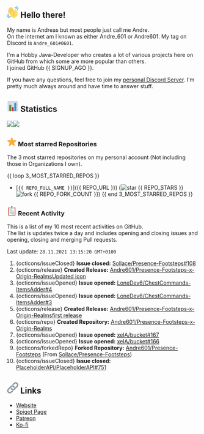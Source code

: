 <!-- Links -->
[purr]: https://purrbot.site
[discord]: https://discord.gg/6dazXp6
[website]: https://andre601.ch
[spigot]: https://www.spigotmc.org/resources/authors/56829/
[patreon]: https://patreon.com/andre_601
[ko-fi]: https://ko-fi.com/andre_601

<!-- SVGs -->
[star]: https://cdn.jsdelivr.net/gh/Readme-Workflows/Readme-Icons@main/icons/octicons/StarredRepository.svg
[fork]: https://cdn.jsdelivr.net/gh/Readme-Workflows/Readme-Icons@main/icons/octicons/ForkedRepository.svg

## <img alt="emoji" src="https://raw.githubusercontent.com/twitter/twemoji/master/assets/svg/1f44b.svg" height="30em"> Hello there!
My name is Andreas but most people just call me Andre.  
On the internet am I known as either Andre_601 or Andre601. My tag on Discord is `Andre_601#0601`.

I'm a Hobby Java-Developer who creates a lot of various projects here on GitHub from which some are more popular than others.  
I joined GitHub {{ SIGNUP_AGO }}.

If you have any questions, feel free to join my [personal Discord Server][discord]. I'm pretty much always around and have time to answer stuff.

## <img alt="emoji" src="https://raw.githubusercontent.com/twitter/twemoji/master/assets/svg/1f4ca.svg" height="30em"> Statistics
<img height="195px" src="https://github-readme-stats.vercel.app/api?username=Andre601&show_icons=true&hide_rank=true&title_color=3498db&bg_color=ffffff00&text_color=718096&disable_animations=true"><img height="195px" src="https://github-readme-stats.vercel.app/api/top-langs?username=Andre601&layout=compact&title_color=3498db&bg_color=ffffff00&text_color=718096">

### <img alt="emoji" src="https://raw.githubusercontent.com/twitter/twemoji/master/assets/svg/2b50.svg" height="25em"> Most starred Repositories
The 3 most starred repositories on my personal account (Not including those in Organizations I own).

{{ loop 3_MOST_STARRED_REPOS }}
- [`{{ REPO_FULL_NAME }}`]({{ REPO_URL }}) (![star] {{ REPO_STARS }} ![fork] {{ REPO_FORK_COUNT }})
{{ end 3_MOST_STARRED_REPOS }}

### <img alt="emoji" src="https://raw.githubusercontent.com/twitter/twemoji/master/assets/svg/1f4cb.svg" height="25em"> Recent Activity
This is a list of my 10 most recent activities on GitHub.  
The list is updates twice a day and includes opening and closing issues and opening, closing and merging Pull requests.

<!--RECENT_ACTIVITY:last_update-->
Last update: `28.11.2021 13:15:20 GMT+0100`
<!--RECENT_ACTIVITY:last_update_end-->
<!--RECENT_ACTIVITY:start-->
1. {octicons/issueClosed} **Issue closed:** [Sollace/Presence-Footsteps#108](https://github.com/Sollace/Presence-Footsteps/issues/108)
2. {octicons/release} **Created Release:** [Andre601/Presence-Footsteps-x-Origin-RealmsUpdated icon](https://github.com/Andre601/Presence-Footsteps-x-Origin-Realms/releases/tag/1.0.1)
3. {octicons/issueOpened} **Issue opened:** [LoneDev6/ChestCommands-ItemsAdder#4](https://github.com/LoneDev6/ChestCommands-ItemsAdder/issues/4)
4. {octicons/issueOpened} **Issue opened:** [LoneDev6/ChestCommands-ItemsAdder#3](https://github.com/LoneDev6/ChestCommands-ItemsAdder/issues/3)
5. {octicons/release} **Created Release:** [Andre601/Presence-Footsteps-x-Origin-Realmsfirst release](https://github.com/Andre601/Presence-Footsteps-x-Origin-Realms/releases/tag/1.0.0)
6. {octicons/repo} **Created Repository:** [Andre601/Presence-Footsteps-x-Origin-Realms](https://github.com/Andre601/Presence-Footsteps-x-Origin-Realms)
7. {octicons/issueOpened} **Issue opened:** [xelA/bucket#167](https://github.com/xelA/bucket/issues/167)
8. {octicons/issueOpened} **Issue opened:** [xelA/bucket#166](https://github.com/xelA/bucket/issues/166)
9. {octicons/forkedRepo} **Forked Repository:** [Andre601/Presence-Footsteps](https://github.com/Andre601/Presence-Footsteps) (From [Sollace/Presence-Footsteps](https://github.com/Sollace/Presence-Footsteps))
10. {octicons/issueClosed} **Issue closed:** [PlaceholderAPI/PlaceholderAPI#751](https://github.com/PlaceholderAPI/PlaceholderAPI/issues/751)
<!--RECENT_ACTIVITY:end-->

## <img alt="emoji" src="https://raw.githubusercontent.com/twitter/twemoji/master/assets/svg/1f517.svg" height="30em"> Links
- [Website]
- [Spigot Page][spigot]
- [Patreon]
- [Ko-fi]
